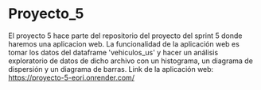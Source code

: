 # Proyecto_5

El proyecto 5 hace parte del repositorio del proyecto del sprint 5 donde haremos una aplicacion web.
La funcionalidad de la aplicación web es tomar los datos del dataframe 'vehiculos_us' y hacer un análisis exploratorio de datos de dicho archivo con un histograma, un diagrama de dispersión y un diagrama de barras.
Link de la aplicación web:
https://proyecto-5-eori.onrender.com/
